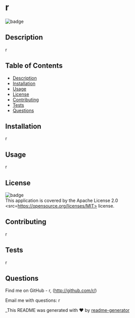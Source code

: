 # r
  
  ![badge](https://img.shields.io/badge/License-MIT-yellow.svg)<br />

  ## Description
  r

  ## Table of Contents
  - [Description](#description)
  - [Installation](#installation)
  - [Usage](#usage)
  - [License](#license)
  - [Contributing](#contributing)
  - [Tests](#tests)
  - [Questions](#questions)

  ## Installation
  r

  ## Usage
  r

  ## License
  ![badge](https://img.shields.io/badge/License-MIT-yellow.svg)<br />
  This application is covered by the Apache License 2.0 <src=https://opensource.org/licenses/MIT> license. 

  ## Contributing
  r

  ## Tests
  r

  ## Questions
  
  Find me on GitHub - r, (http://github.com/r/)

  Email me with questions: r

  _This README was generated with ❤️ by [readme-generator](https://github.com/texrob20/readme-generator)

